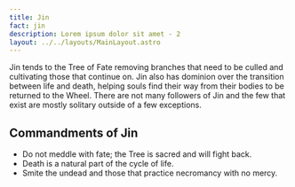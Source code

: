 ```yaml
---
title: Jin
fact: jin
description: Lorem ipsum dolor sit amet - 2
layout: ../../layouts/MainLayout.astro
---
```


Jin tends to the Tree of Fate removing branches that need to be culled and cultivating those that continue on. Jin also has dominion over the transition between life and death, helping souls find their way from their bodies to be returned to the Wheel. There are not many followers of Jin and the few that exist are mostly solitary outside of a few exceptions. 

## Commandments of Jin
* Do not meddle with fate; the Tree is sacred and will fight back.
* Death is a natural part of the cycle of life.
* Smite the undead and those that practice necromancy with no mercy.
